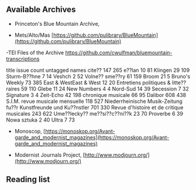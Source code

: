 ## Available Archives

- Princeton's Blue Mountain Archive, 

- Mets/Alto/Mas
[https://github.com/pulibrary/BlueMountain](https://github.com/pulibrary/BlueMountain)

-TEI Files of the Archive
https://github.com/cwulfman/bluemountain-transcriptions


title	issue count	untagged names
cite??	147	265
e??lan	10	81
Klingen	29	109
Sturm-B??hne	7	14
Veshch	2	52
Volne?? sme??ry	61	159
Broom	21	5
Bruno's Weekly	73	385
East & WestEast & West	12	20
Entretiens politiques & litte??raires	59	110
Glebe	11	24
New Numbers	4	4
Nord-Sud	14	39
Secession	7	32
Signature	3	4
Zeit-Echo	42	198
chronique musicale	66	95
Dalibor	608	438
S.I.M. revue musicale mensuelle	118	527
Niederrheinische Musik-Zeitung fu??r Kunstfreunde und Ku??nstler	701	330
Revue d'histoire et de critique musicales	243	622
Ume??lecky?? me??si??c??ni??k	23	70
Proverbe	6	39
Nowa sztuka	2	40
Ultra	7	73

- Monoscop,
  [https://monoskop.org/Avant-garde_and_modernist_magazines](https://monoskop.org/Avant-garde_and_modernist_magazines)

- Modernist Journals Project,
[http://www.modjourn.org/](http://www.modjourn.org/)

## Reading list
